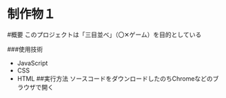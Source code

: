 # 制作物１

#概要
このプロジェクトは「三目並べ」（〇✕ゲーム）を目的としている

###使用技術
- JavaScript
- CSS
- HTML
##実行方法
ソースコードをダウンロードしたのちChromeなどのブラウザで開く
